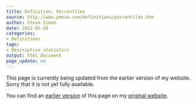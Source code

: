 ```yaml
---
title: Definition, Percentiles
source: http://www.pmean.com/definitions/percentiles.htm
author: Steve Simon
date: 2022-05-28
categories:
- Definitions
tags:
- Descriptive statistics
output: html_document
page_update: no
---
```


This page is currently being updated from the earlier version of my website. Sorry that it is not yet fully available.

<!---More--->


You can find an [earlier version][sim1] of this page on my [original website][sim2].

[sim1]: http://www.pmean.com/definitions/percentiles.htm
[sim2]: http://www.pmean.com/original_site.html
